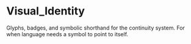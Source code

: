 # Visual_Identity

Glyphs, badges, and symbolic shorthand for the continuity system. For when language needs a symbol to point to itself.